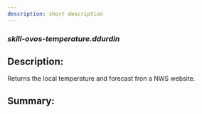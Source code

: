 ```yaml
---
description: short description
---
```


### _skill-ovos-temperature.ddurdin_  
## Description:  
Returns the local temperature and forecast fron a NWS website.  
  
  
  
## Summary:  
